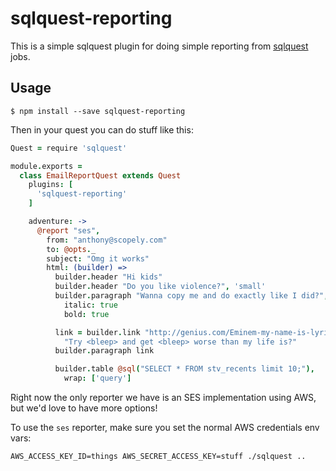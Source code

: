 # sqlquest-reporting

This is a simple sqlquest plugin for doing simple reporting from
[sqlquest](https://github.com/scopely/sqlquest) jobs.

## Usage

```
$ npm install --save sqlquest-reporting
```

Then in your quest you can do stuff like this:

```coffee
Quest = require 'sqlquest'

module.exports =
  class EmailReportQuest extends Quest
    plugins: [
      'sqlquest-reporting'
    ]

    adventure: ->
      @report "ses",
        from: "anthony@scopely.com"
        to: @opts._
        subject: "Omg it works"
        html: (builder) =>
          builder.header "Hi kids"
          builder.header "Do you like violence?", 'small'
          builder.paragraph "Wanna copy me and do exactly like I did?",
            italic: true
            bold: true

          link = builder.link "http://genius.com/Eminem-my-name-is-lyrics",
            "Try <bleep> and get <bleep> worse than my life is?"
          builder.paragraph link

          builder.table @sql("SELECT * FROM stv_recents limit 10;"),
            wrap: ['query']
```

Right now the only reporter we have is an SES implementation using AWS, but
we'd love to have more options!

To use the `ses` reporter, make sure you set the normal AWS credentials env
vars:

```
AWS_ACCESS_KEY_ID=things AWS_SECRET_ACCESS_KEY=stuff ./sqlquest ..
```
